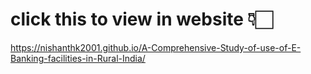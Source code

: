 # click this to view in website 👇🏻
https://nishanthk2001.github.io/A-Comprehensive-Study-of-use-of-E-Banking-facilities-in-Rural-India/
